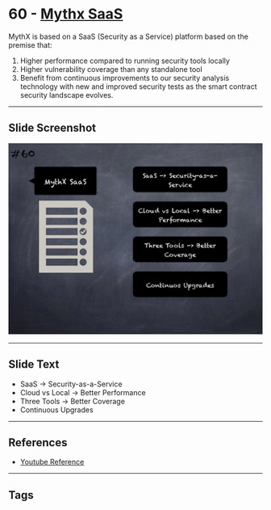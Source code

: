 
# 60 - [Mythx SaaS](./Mythx%20SaaS.md)

MythX is based on a SaaS (Security as a Service) platform based on the premise that:

1. Higher performance compared to running security tools locally
2. Higher vulnerability coverage than any standalone tool 
3. Benefit from continuous improvements to our security analysis technology with new and improved security tests as the smart contract security landscape evolves.
___
## Slide Screenshot
![060.jpg](../../images/6.%20Audit%20Techniques%20and%20Tools%20101/060.jpg)
___
## Slide Text
- SaaS -> Security-as-a-Service
- Cloud vs Local -> Better Performance
- Three Tools -> Better Coverage
- Continuous Upgrades
___
## References
- [Youtube Reference](https://youtu.be/QmD2bJUe140?list=TLPQMTUxMTIwMjEENm-0giBStQ&t=1139)
___
## Tags
